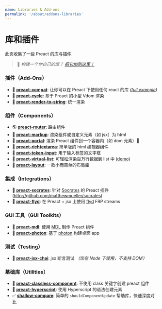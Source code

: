```yaml
---
name: Libraries & Add-ons
permalink: '/about/addons-libraries'
---
```


# 库和插件


此页收集了一些 Preact 的库与插件.
> :information_desk_person: _构建一个你自己的库？
> [把它加到这里！](https://github.com/developit/preact-www/blob/master/content/about/libraries-addons.md)_


### 插件（Add-Ons）

- :raised_hands: [**preact-compat**](https://git.io/preact-compat): 让你可以在 Preact 下使用任何 react 的库 *([full example](http://git.io/preact-compat-example))*
- :repeat: [**preact-cycle**](https://git.io/preact-cycle): 基于 Preact 的小型 Vdom 渲染
- :page_facing_up: [**preact-render-to-string**](https://git.io/preact-render-to-string): 统一渲染


### 组件（Components）

- :earth_americas: [**preact-router**](https://git.io/preact-router): 路由组件
- :bookmark_tabs: [**preact-markup**](https://git.io/preact-markup): 渲染组件或自定义元素（如 jsx）为 html
- :satellite: [**preact-portal**](https://git.io/preact-portal): 渲染 Preact 组件到一个容器内（如 dom 元素）:milky_way:
- :pencil: [**preact-richtextarea**](https://git.io/preact-richtextarea): 简单版的 html 编辑器组件
- :bookmark: [**preact-token-input**](https://github.com/developit/preact-token-input): 用于输入标签的文字框
- :card_index: [**preact-virtual-list**](https://github.com/developit/preact-virtual-list): 可轻松渲染百万行数据到 list 中 ([demo](https://jsfiddle.net/developit/qqan9pdo/))
- :triangular_ruler: [**preact-layout**](https://download.github.io/preact-layout/): 一款小而简单的布局库


### 集成（Integrations）

- :thought_balloon: [**preact-socrates**](https://github.com/matthewmueller/preact-socrates): 针对 [Socrates](https://github.com/matthewmueller/socrates) 的 Preact 插件(http://github.com/matthewmueller/socrates)
- :rowboat: [**preact-flyd**](https://github.com/xialvjun/preact-flyd): 在 Preact + jsx 上使用 [flyd](https://github.com/paldepind/flyd) FRP streams


### GUI 工具（GUI Toolkits）

- :white_square_button: [**preact-mdl**](https://git.io/preact-mdl): 使用 [MDL](https://getmdl.io) 制作 Preact 组件
- :rocket: [**preact-photon**](https://git.io/preact-photon): 基于 [photon](http://photonkit.com) 构建桌面 app


### 测试（Testing）

- :microscope: [**preact-jsx-chai**](https://git.io/preact-jsx-chai): jsx 断言测试 _（仅在 Node 下使用，不支持 DOM）_


### 基础库（Utilities）

- :tophat: [**preact-classless-component**](https://github.com/ld0rman/preact-classless-component): 不使用 class 关键字创建 preact 组件 
- :hammer: [**preact-hyperscript**](https://github.com/queckezz/preact-hyperscript): 使用 Hyperscript 的语法创建元素 
- :white_check_mark: [**shallow-compare**](https://github.com/tkh44/shallow-compare): 简单的 `shouldComponentUpdate` 帮助库，快速深度对比
